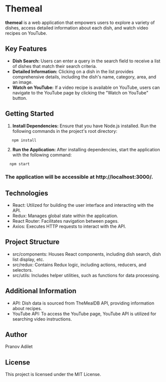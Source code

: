 # Themeal

**themeal** is a web application that empowers users to explore a variety of dishes, access detailed information about each dish, and watch video recipes on YouTube.

## Key Features

- **Dish Search:** Users can enter a query in the search field to receive a list of dishes that match their search criteria.
- **Detailed Information:** Clicking on a dish in the list provides comprehensive details, including the dish's name, category, area, and an image.
- **Watch on YouTube:** If a video recipe is available on YouTube, users can navigate to the YouTube page by clicking the "Watch on YouTube" button.

## Getting Started

1. **Install Dependencies:**
   Ensure that you have Node.js installed. Run the following commands in the project's root directory:

```bash
   npm install
```
2. **Run the Application:**
   After installing dependencies, start the application with the following command:

```bash
  npm start
```

### The application will be accessible at http://localhost:3000/.

## Technologies

- React: Utilized for building the user interface and interacting with the API.
- Redux: Manages global state within the application.
- React Router: Facilitates navigation between pages.
- Axios: Executes HTTP requests to interact with the API.

## Project Structure

- src/components: Houses React components, including dish search, dish list display, etc.
- src/redux: Contains Redux logic, including actions, reducers, and selectors.
- src/utils: Includes helper utilities, such as functions for data processing.

## Additional Information

- API: Dish data is sourced from TheMealDB API, providing information about recipes.
- YouTube API: To access the YouTube page, YouTube API is utilized for searching video instructions.

## Author

Pranov Adilet

## License

This project is licensed under the MIT License.
